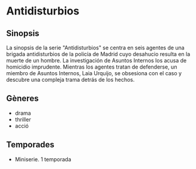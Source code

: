 # Antidisturbios

## Sinopsis

La sinopsis de la serie "Antidisturbios" se centra en seis agentes de una brigada antidisturbios de la policía de Madrid cuyo desahucio resulta en la muerte de un hombre. La investigación de Asuntos Internos los acusa de homicidio imprudente. Mientras los agentes tratan de defenderse, un miembro de Asuntos Internos, Laia Urquijo, se obsesiona con el caso y descubre una compleja trama detrás de los hechos.

## Gèneres

- drama
- thriller
- acció

## Temporades

- Miniserie. 1 temporada
